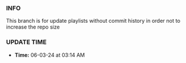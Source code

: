 ### INFO

This branch is for update playlists without commit history in order not to increase the repo size

### UPDATE TIME

-   **Time:** 06-03-24 at 03:14 AM
